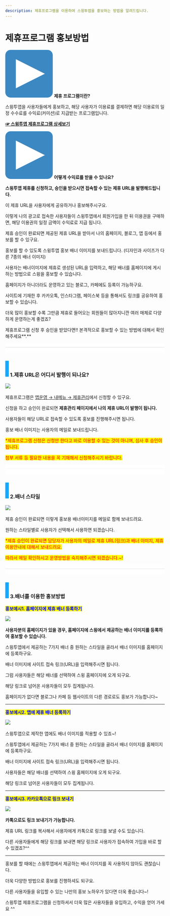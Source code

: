 ```yaml
---
description: 제휴프로그램을 이용하여 스윙투앱을 홍보하는 방법을 알려드립니다.
---
```


# 제휴프로그램 홍보방법



<img src="../../.gitbook/assets/image (7).png" alt="" data-size="line"> **제휴 프로그램이란?**

스윙투앱을 사용자들에게 홍보하고, 해당 사용자가 이용료를 결제하면 해당 이용료의 일정 수수료를 수익료(커미션)로 지급받는 프로그램입니다.

[**☞ 스윙투앱 제휴프로그램 상세보기**](https://wp.swing2app.co.kr/aff-program/)



<img src="../../.gitbook/assets/image (7).png" alt="" data-size="line"> **어떻게 수익료를 받을 수 있나요?**

**스윙투앱 제휴를 신청하고, 승인을 받으시면 접속할 수 있는 제휴 URL을 발행해드립니다.**

이 제휴 URL을 사용자에게 공유하거나 홍보해주시구요.

이렇게 나의 광고로 접속한 사용자들이 스윙투앱에서 회원가입을 한 뒤 이용권을 구매하면, 해당 이용권의 일정 금액이 수익료로 지급 됩니다.



제휴 승인이 완료되면 제공된 제휴 URL을 받아서 나의 홈페이지, 블로그, 앱 등에서 홍보를 할 수 있구요.

홍보를 할 수 있도록 스윙투앱 홍보 배너 이미지를 보내드립니다. (디자인과 사이즈가 다른 7종의 배너 이미지)

사용자는 배너이미지에 제휴로 생성된 URL을 입력하고, 해당 배너를 홈페이지에 게시하는 방법으로 스윙을 홍보할 수 있습니다.

홈페이지가 아니더라도 운영하고 있는 블로그, 카페에도 등록이 가능하구요.

사이트에 기재한 후 카카오톡, 인스타그램, 페이스북 등을 통해서도 링크를 공유하여 홍보할 수 있습니다.

더욱 많이 홍보할 수록 그만큼 제휴로 들어오는 회원들이 많아지니깐 여러 매체로 다양하게 운영하는게 좋겠죠?&#x20;

제휴프로그램 신청 후 승인을 받았다면!! 본격적으로 홍보할 수 있는 방법에 대해서 확인해주세요**.**

![](<../../.gitbook/assets/구분선 (1) (1).PNG>)

### ![](<../../.gitbook/assets/image (2) (1).png>) 1.제휴 URL은 어디서 발행이 되나요?&#x20;

![](https://wp.swing2app.co.kr/wp-content/uploads/2018/10/%EC%A0%9C%ED%9C%B4%ED%99%8D%EB%B3%B41\_19.11.png)

제휴프로그램은 [앱운영 → 내메뉴 → 제휴관리](http://www.swing2app.co.kr/swing\_affilate\_view/dashboard)에서 신청할 수 있구요.

신청을 하고 승인이 완료되면 **제휴관리 페이지에서 나의 제휴 URL이 발행이 됩니다.**

사용자들이 해당 URL로 접속할 수 있도록 홍보를 진행해주시면 됩니다.&#x20;

홍보 배너 이미지는 사용자의 메일로 보내드립니다.&#x20;

<mark style="color:red;">\*제휴프로그램 신청은 신청만 한다고 바로 이용할 수 있는 것이 아니며, 심사 후 승인이 됩니다.</mark>

<mark style="color:red;">첨부 서류 등 필요한 내용을 꼭 기재해서 신청해주시기 바랍니다.</mark>

![](<../../.gitbook/assets/구분선 (1) (1).PNG>)

### ![](<../../.gitbook/assets/image (2) (1).png>) **2.배너 스타일**

![](https://wp.swing2app.co.kr/wp-content/uploads/2018/10/%EC%A0%9C%ED%9C%B4%ED%99%8D%EB%B3%B42\_19.11.png)

제휴 승인이 완료되면 이렇게 홍보용 배너이미지를 메일로 함께 보내드려요.

원하는 스타일별로 사용자가 선택해서 사용하면 되겠습니다.&#x20;

<mark style="color:red;">\*제휴 승인이 완료되면 담당자가 사용자의 메일로 제휴 URL(링크)과 배너 이미지, 제휴 이용안내에 대해서 보내드려요.</mark>

<mark style="color:red;">따라서 메일 확인하시고 운영방법을 숙지해주시면 되겠습니다.\~!</mark>

![](<../../.gitbook/assets/구분선 (1) (1).PNG>)

### ![](<../../.gitbook/assets/image (2) (1).png>) **3.배너를 이용한 홍보방법**



<mark style="color:blue;">**홍보예시1. 홈페이지에 제휴 배너 등록하기**</mark>

![](https://wp.swing2app.co.kr/wp-content/uploads/2018/10/%EC%A0%9C%ED%9C%B4%ED%99%8D%EB%B3%B43\_19.11.png)

**사용자분의 홈페이지가 있을 경우, 홈페이지에 스윙에서 제공하는 배너 이미지를 등록하여 홍보할 수 있습니다.**

스윙투앱에서 제공하는 7가지 배너 중 원하는 스타일을 골라서 배너 이미지를 홈페이지에 등록하구요.

배너 이미지에 사이트 접속 링크(URL)을 입력해주시면 됩니다.

그럼 사용자들은 해당 배너를 선택하여 스윙 홈페이지에 오게 되구요.

해당 링크로 넘어온 사용자들이 모두 집계됩니다.

홈페이지가 없다면 블로그나 카페 등 웹사이트의 다른 경로로도 홍보가 가능합니다\~

***

<mark style="color:blue;">**홍보예시2. 앱에 제휴 배너 등록하기**</mark>

![](../../.gitbook/assets/제휴홍보4\_19.png)

스윙투앱으로 제작한 앱에도 배너 이미지를 적용할 수 있죠\~!

스윙투앱에서 제공하는 7가지 배너 중 원하는 스타일을 골라서 배너 이미지를 홈페이지에 등록하구요.

배너 이미지에 사이트 접속 링크(URL)을 입력해주시면 됩니다.

사용자들은 해당 배너를 선택하여 스윙 홈페이지에 오게 되구요.

해당 링크로 넘어온 사용자들이 모두 집계됩니다.

***

<mark style="color:blue;">**홍보예시3. 카카오톡으로 링크 보내기**</mark>

![](https://wp.swing2app.co.kr/wp-content/uploads/2018/10/%EC%A0%9C%ED%9C%B4%ED%99%8D%EB%B3%B45\_19.11.png)

**카톡으로도 링크 보내기가 가능합니다.**

제휴 URL 링크를 복사해서 사용자에게 카톡으로 링크를 보낼 수도 있습니다.

다른 사용자들에게 해당 링크를 보내면 해당 링크로 사용자가 접속하여 가입을 바로 할 수 있겠죠?^^

***

홍보를 할 때에는 스윙투앱에서 제공하는 배너 이미지를 꼭 사용하지 않아도 괜찮습니다.

더욱 다양한 방법으로 홍보를 진행하셔도 되구요.

다른 사용자들을 유입할 수 있는 나만의 홍보 노하우가 있다면 더욱 좋습니다\~!

스윙투앱 제휴프로그램을 신청하셔서 더욱 많은 사용자들을 유입하고, 수익을 얻어 가세요 ^^
